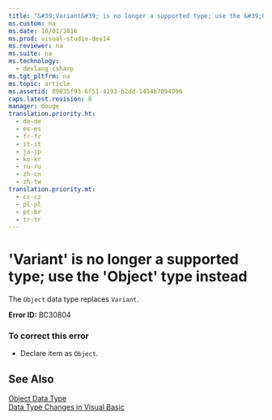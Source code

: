 ```yaml
---
title: "&#39;Variant&#39; is no longer a supported type; use the &#39;Object&#39; type instead"
ms.custom: na
ms.date: 10/01/2016
ms.prod: visual-studio-dev14
ms.reviewer: na
ms.suite: na
ms.technology: 
  - devlang-csharp
ms.tgt_pltfrm: na
ms.topic: article
ms.assetid: 89835f93-6f51-4193-b2dd-1454b7094996
caps.latest.revision: 8
manager: douge
translation.priority.ht: 
  - de-de
  - es-es
  - fr-fr
  - it-it
  - ja-jp
  - ko-kr
  - ru-ru
  - zh-cn
  - zh-tw
translation.priority.mt: 
  - cs-cz
  - pl-pl
  - pt-br
  - tr-tr
---
```

# &#39;Variant&#39; is no longer a supported type; use the &#39;Object&#39; type instead
The `Object` data type replaces `Variant`.  
  
 **Error ID:** BC30804  
  
### To correct this error  
  
-   Declare item as `Object`.  
  
## See Also  
 [Object Data Type](../Topic/Object%20Data%20Type.md)   
 [Data Type Changes in Visual Basic](assetId:///0aca9f54-7231-49a5-ab26-a68ca79d08f3)